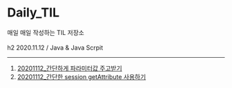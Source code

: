 # Daily_TIL 
매일 매일 작성하는 TIL 저장소<br>
<br>
h2 2020.11.12 / Java & Java Scrpit
*** 
 1. [20201112_간단하게 파라미터값 주고받기 ](https://github.com/maria5845/Daily_TIL/blob/master/%EA%B0%84%EB%8B%A8%ED%95%98%EA%B2%8C%20%ED%8C%8C%EB%9D%BC%EB%AF%B8%ED%84%B0%20%EA%B0%92%20%EC%A3%BC%EA%B3%A0%EB%B0%9B%EA%B8%B0/%EA%B0%84%EB%8B%A8%ED%95%98%EA%B2%8C%20%ED%8C%8C%EB%9D%BC%EB%AF%B8%ED%84%B0%20%EA%B0%92%20%EC%A3%BC%EA%B3%A0%20%EB%B0%9B%EA%B8%B0.md)<br>
 2. [20201112_간단한 session getAttribute 사용하기 ](https://github.com/maria5845/Daily_TIL/blob/master/%EA%B0%84%EB%8B%A8%ED%95%9C%20session%20getAttribute%20%EC%82%AC%EC%9A%A9%ED%95%98%EA%B8%B0/%EA%B0%84%EB%8B%A8%ED%95%9C%20session%20getAttribute%20%EC%82%AC%EC%9A%A9%ED%95%98%EA%B8%B0.md)
